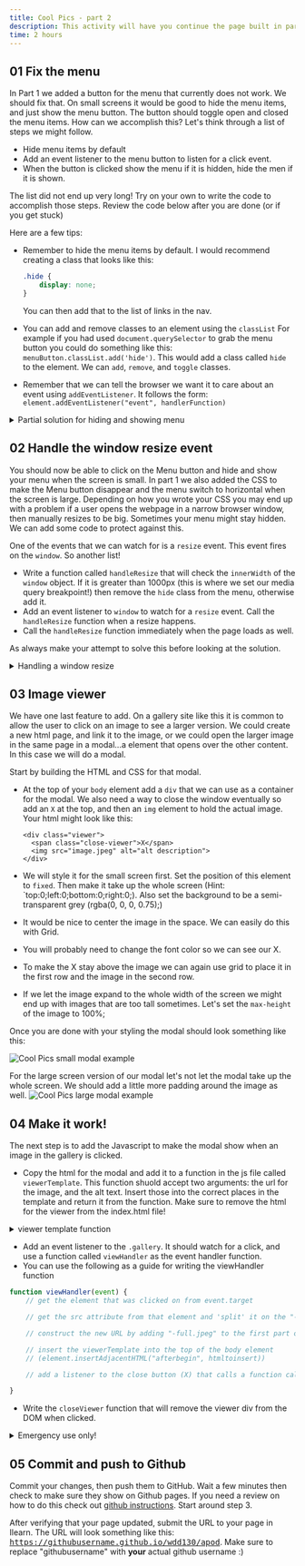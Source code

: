 ```yaml
---
title: Cool Pics - part 2
description: This activity will have you continue the page built in part 1. We will use Javascript to make the menu button hide and show the menu on small screens. We will also use Javascript to create a image viewer when we click on the gallery images.
time: 2 hours
---
```


## **01** Fix the menu

In Part 1 we added a button for the menu that currently does not work. We should fix that. On small screens it would be good to hide the menu items, and just show the menu button. The button should toggle open and closed the menu items. How can we accomplish this? Let's think through a list of steps we might follow.

- Hide menu items by default
- Add an event listener to the menu button to listen for a click event.
- When the button is clicked show the menu if it is hidden, hide the men if it is shown.

The list did not end up very long! Try on your own to write the code to accomplish those steps. Review the code below after you are done (or if you get stuck)

Here are a few tips:

- Remember to hide the menu items by default. I would recommend creating a class that looks like this:

	```css
	.hide {
		display: none;
	}
	```

	You can then add that to the list of links in the nav.
- You can add and remove classes to an element using the `classList` For example if you had used `document.querySelector` to grab the menu button you could do something like this: `menuButton.classList.add('hide')`. This would add a class called `hide` to the element.  We can `add`, `remove`, and `toggle` classes.
- Remember that we can tell the browser we want it to care about an event using `addEventListener`. It follows the form: `element.addEventListener("event", handlerFunction)`

<details>
<summary>Partial solution for hiding and showing menu</summary>

```javascript
const menuButton = document.querySelector(".menu-button");
function toggleMenu() {
  const menu = document.querySelector(".menu");
  menu.classList.toggle("hide");
}

menuButton.addEventListener("click", toggleMenu);
```

</details>

## **02** Handle the window resize event

You should now be able to click on the Menu button and hide and show your menu when the screen is small. In part 1 we also added the CSS to make the Menu button disappear and the menu switch to horizontal when the screen is large. Depending on how you wrote your CSS you may end up with a problem if a user opens the webpage in a narrow browser window, then manually resizes to be big. Sometimes your menu might stay hidden. We can add some code to protect against this.

One of the events that we can watch for is a `resize` event. This event fires on the `window`. So another list!

- Write a function called `handleResize` that will check the `innerWidth` of the `window` object. If it is greater than 1000px (this is where we set our media query breakpoint!) then remove the `hide` class from the menu, otherwise add it.
- Add an event listener to `window` to watch for a `resize` event. Call the `handleResize` function when a resize happens.
- Call the `handleResize` function immediately when the page loads as well.

As always make your attempt to solve this before looking at the solution.

<details>
<summary>Handling a window resize</summary>

```javascript
function handleResize() {
  const menu = document.querySelector(".menu");
  if (window.innerWidth > 1000) {
    menu.classList.remove("hide");
  } else {
    menu.classList.add("hide");
  }
}

handleResize();
window.addEventListener("resize", handleResize);
```

</details>

## **03** Image viewer

We have one last feature to add. On a gallery site like this it is common to allow the user to click on an image to see a larger version. We could create a new html page, and link it to the image, or we could open the larger image in the same page in a modal...a element that opens over the other content. In this case we will do a modal.

Start by building the HTML and CSS for that modal.

- At the top of your `body` element add a `div` that we can use as a container for the modal.  We also need a way to close the window eventually so add an `X` at the top, and then an `img` element to hold the actual image.  Your html might look like this:

  ```markup
  <div class="viewer">
    <span class="close-viewer">X</span>
    <img src="image.jpeg" alt="alt description">
  </div>
  ```

- We will style it for the small screen first. Set the position of this element to `fixed`. Then make it take up the whole screen (Hint: `top:0;left:0;bottom:0;right:0;). Also set the background to be a semi-transparent grey (rgba(0, 0, 0, 0.75);)
- It would be nice to center the image in the space. We can easily do this with Grid.
- You will probably need to change the font color so we can see our X.
- To make the X stay above the image we can again use grid to place it in the first row and the image in the second row.
- If we let the image expand to the whole width of the screen we might end up with images that are too tall sometimes. Let's set the `max-height` of the image to 100%;

Once you are done with your styling the modal should look something like this:

![Cool Pics small modal example](/assets/images/cool-pics-modal-sm.jpeg)

For the large screen version of our modal let's not let the modal take up the whole screen. We should add a little more padding around the image as well.
![Cool Pics large modal example](/assets/images/cool-pics-modal-lg.jpeg)

## **04** Make it work!

The next step is to add the Javascript to make the modal show when an image in the gallery is clicked.

- Copy the html for the modal and add it to a function in the js file called `viewerTemplate`. This function shuold accept two arguments: the url for the image, and the alt text. Insert those into the correct places in the template and return it from the function. Make sure to remove the html for the viewer from the index.html file!

<details>
<summary>viewer template function</summary>

```javascript
function viewerTemplate(pic, alt) {
  return `<div class="viewer">
    <span class="close-viewer">X</span>
    <img src="${pic}" alt="${alt}">
    </div>`;
}
```

</details>

- Add an event listener to the `.gallery`. It should watch for a click, and use a function called `viewHandler` as the event handler function.
- You can use the following as a guide for writing the viewHandler function

```javascript
function viewHandler(event) {
	// get the element that was clicked on from event.target

	// get the src attribute from that element and 'split' it on the "-"

	// construct the new URL by adding "-full.jpeg" to the first part of the array from the previous step

	// insert the viewerTemplate into the top of the body element
	// (element.insertAdjacentHTML("afterbegin", htmltoinsert))

	// add a listener to the close button (X) that calls a function called closeViewer when clicked

}
```

- Write the `closeViewer` function that will remove the viewer div from the DOM when clicked.

<details>
<summary>Emergency use only!</summary>

```javascript
function closeViewer() {
  document.querySelector(".viewer")?.remove();
}
function viewHandler(event) {
	// get the element that was clicked on from event.target
  const target = event.target
	// get the src attribute from that element and split it on the "-"
  const imgSrc = target.src.split("-");
	// construct the new URL by adding "-full.jpeg" to the first part of the array
	// from the previous step
  const newSrc = imgSrc[0] + "-full.jpeg";
	// insert the viewerTemplate into the top of the body element
	// (element.insertAdjacentHTML("afterbegin", htmltoinsert))
  document.body.insertAdjacentHTML(
    "afterbegin",
    viewerTemplate(newSrc, target.alt)
  );
	// add a listener to the close button (X) that calls a function
	// called closeViewer when clicked
  document
    .querySelector(".close-viewer")
    .addEventListener("click", closeViewer);

}
```

</details>

## **05** Commit and push to Github

Commit your changes, then push them to GitHub. Wait a few minutes then check to make sure they show on Github pages. If you need a review on how to do this check out [github instructions](https://byui-cit.github.io/learning-modules/modules/general/hosting-git-gihub/ponder2/). Start around step 3.

After verifying that your page updated, submit the URL to your page in Ilearn. The URL will look something like this: <kbd>https://githubusername.github.io/wdd130/apod</kbd>. Make sure to replace "githubusername" with **your** actual github username :)
